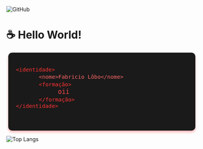 ![GitHub](https://img.shields.io/badge/GitHub-Techi--fl-181717?logo=github&style=social)

# ☕ Hello World! 

<div style="background-color: #1a1a1a; padding: 20px; border-radius: 10px; max-width: 90%; margin: auto; font-family: 'Courier New', monospace; color: #ff4d4d; box-shadow: 0 4px 6px rgba(255, 0, 0, 0.3);">
  <pre style="font-size: 1.2em; white-space: pre-wrap; word-wrap: break-word;">
<code style="color: #ff3333;">&lt;identidade&gt;</code>
      <code style="color: #ff6666;">&lt;nome&gt;Fabricio Lôbo&lt;/nome&gt;</code>
      <code style="color: #ff3333;">&lt;formação&gt;</code>
           oii
      <code style="color: #ff3333;">&lt;/formação&gt;</code>
<code style="color: #ff3333;">&lt;/identidade&gt;</code>
  </pre>
</div>

![Top Langs](https://github-readme-stats.vercel.app/api/top-langs/?username=Techi-fl&layout=compact)

